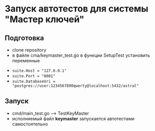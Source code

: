 # Запуск автотестов для системы "Мастер ключей"
## Подготовка
* clone repository
* в файле cma/keymaster_test.go в функции SetupTest установить переменные
- `suite.Host = "127.0.0.1"`
- `suite.Port = "8081"`
- `suite.DatabaseUri = "postgres://user:1234567890qwerty@localhost:5432/astral"`
## Запуск
* cmd/main_test.go --> TestKeyMaster
* исполняемый файл **keymaster** запускается автотестами самостоятельно


